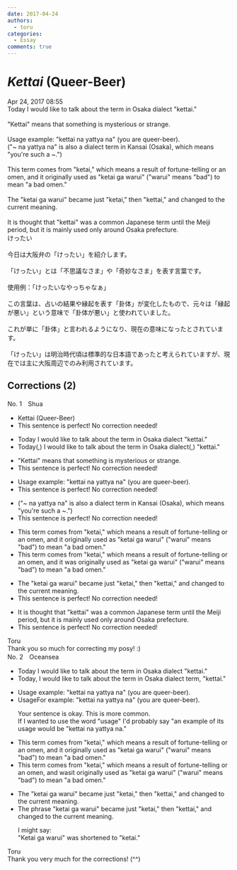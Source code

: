 ```yaml
---
date: 2017-04-24
authors:
  - toru
categories:
  - Essay
comments: true
---
```


# <strong><em>Kettai</strong></em> (Queer-Beer)
<div class="date">Apr 24, 2017 08:55</div>
<div id="post"><div id="body_show_ori">
Today I would like to talk about the term in Osaka dialect "kettai."<br/><br/>"Kettai" means that something is mysterious or strange.<br/><br/>Usage example: "kettai na yattya na" (you are queer-beer).<br/>("~ na yattya na" is also a dialect term in Kansai (Osaka), which means "you're such a ~.")<br/><br/>This term comes from "ketai," which means a result of fortune-telling or an omen, and it originally used as "ketai ga warui" ("warui" means "bad") to mean "a bad omen."<br/><br/>The "ketai ga warui" became just "ketai," then "kettai," and changed to the current meaning.<br/><br/>It is thought that "kettai" was a common Japanese term until the Meiji period, but it is mainly used only around Osaka prefecture.
</div></div>

<!-- more -->

<div id="post_ja"><div id="body_show_mo">
けったい<br/><br/>今日は大阪弁の「けったい」を紹介します。<br/><br/>「けったい」とは「不思議なさま」や「奇妙なさま」を表す言葉です。<br/><br/>使用例：「けったいなやっちゃなぁ」<br/><br/>この言葉は、占いの結果や縁起を表す「卦体」が変化したもので、元々は「縁起が悪い」という意味で「卦体が悪い」と使われていました。<br/><br/>これが単に「卦体」と言われるようになり、現在の意味になったとされています。<br/><br/>「けったい」は明治時代頃は標準的な日本語であったと考えられていますが、現在では主に大阪周辺でのみ利用されています。
</div></div>

## Corrections (2)
<div id="block"><div class="first_name"> No. 1　<span class="just_name">Shua</span></div><div id="block2">
<ul class="correction_field">
<li class="incorrect">Kettai (Queer-Beer)</li>
<li class="corrected perfect">This sentence is perfect! No correction needed!</li>
</ul>
<ul class="correction_field">
<li class="incorrect">Today I would like to talk about the term in Osaka dialect "kettai."</li>
<li class="corrected correct">
Today<span class="f_blue">(,)</span> I would like to talk about the term in Osaka dialect<span class="f_blue">(,)</span> "kettai."
</li>
</ul>
<ul class="correction_field">
<li class="incorrect">"Kettai" means that something is mysterious or strange.</li>
<li class="corrected perfect">This sentence is perfect! No correction needed!</li>
</ul>
<ul class="correction_field">
<li class="incorrect">Usage example: "kettai na yattya na" (you are queer-beer).</li>
<li class="corrected perfect">This sentence is perfect! No correction needed!</li>
</ul>
<ul class="correction_field">
<li class="incorrect">("~ na yattya na" is also a dialect term in Kansai (Osaka), which means "you're such a ~.")</li>
<li class="corrected perfect">This sentence is perfect! No correction needed!</li>
</ul>
<ul class="correction_field">
<li class="incorrect">This term comes from "ketai," which means a result of fortune-telling or an omen, and it originally used as "ketai ga warui" ("warui" means "bad") to mean "a bad omen."</li>
<li class="corrected correct">
This term comes from "ketai," which means a result of fortune-telling or an omen, and it <span class="f_red">was </span>originally used as "ketai ga warui" ("warui" means "bad") to mean "a bad omen."
</li>
</ul>
<ul class="correction_field">
<li class="incorrect">The "ketai ga warui" became just "ketai," then "kettai," and changed to the current meaning.</li>
<li class="corrected perfect">This sentence is perfect! No correction needed!</li>
</ul>
<ul class="correction_field">
<li class="incorrect">It is thought that "kettai" was a common Japanese term until the Meiji period, but it is mainly used only around Osaka prefecture.</li>
<li class="corrected perfect">This sentence is perfect! No correction needed!</li>
</ul>
</div><div class="name"><span class="just_name">Toru</span><br>
Thank you so much for correcting my posy! :)
</div>
</div>
<div id="block"><div class="first_name"> No. 2　<span class="just_name">Oceansea</span></div><div id="block2">
<ul class="correction_field">
<li class="incorrect">Today I would like to talk about the term in Osaka dialect "kettai."</li>
<li class="corrected correct">
Today<span class="f_red">,</span> I would like to talk about the <span class="f_gray"><span class="sline">term in </span></span>Osaka dialect <span class="f_red">term, </span>"kettai."
</li>
</ul>
<ul class="correction_field">
<li class="incorrect">Usage example: "kettai na yattya na" (you are queer-beer).</li>
<li class="corrected correct">
<span class="f_gray"><span class="sline">Usage</span></span><span class="f_red">For</span> example: "kettai na yattya na" (you are queer-beer).
<p class="correction_comment">Your sentence is okay. This is more common.<br/>If I wanted to use the word "usage" I'd probably say "an example of its usage would be "kettai na yattya na."</p>
</li>
</ul>
<ul class="correction_field">
<li class="incorrect">This term comes from "ketai," which means a result of fortune-telling or an omen, and it originally used as "ketai ga warui" ("warui" means "bad") to mean "a bad omen."</li>
<li class="corrected correct">
This term comes from "ketai," which means a result of fortune-telling or an omen, and <span class="f_red">was</span><span class="f_gray"><span class="sline">it</span></span> originally used as "ketai ga warui" ("warui" means "bad") to mean "a bad omen."
</li>
</ul>
<ul class="correction_field">
<li class="incorrect">The "ketai ga warui" became just "ketai," then "kettai," and changed to the current meaning.</li>
<li class="corrected correct">
The <span class="f_red">phrase </span>"ketai ga warui" became just "ketai," then "kettai," and changed to the current meaning.
<p class="correction_comment">I might say:<br/>"Ketai ga warui" was shortened to "ketai."</p>
</li>
</ul>
</div><div class="name"><span class="just_name">Toru</span><br>
Thank you very much for the corrections! (^^)
</div>
</div>
